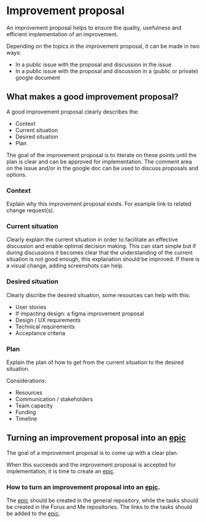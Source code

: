# Improvement proposal

An improvement proposal helps to ensure the quality, usefulness and efficient implementation of an improvement. 

Depending on the topics in the improvement proposal, it can be made in two ways: 
* In a public issue with the proposal and discussion in the issue
* In a public issue with the proposal and discussion in a (public or private) google document

##  What makes a good improvement proposal?
A good improvement proposal clearly describes the:

* Context
* Current situation
* Desired situation
* Plan

The goal of the improvement proposal is to itterate on these points until the plan is clear and can be approved for implementation. The comment area on the issue and/or in the google doc can be used to discuss proposals and options.

### Context
Explain why this improvement proposal exists. For example link to related change request(s).

### Current situation
Clearly explain the current situation in order to facilitate an effective discussion and enable optimal decision making. This can start simple but if during discussions it becomes clear that the understanding of the current situation is not good enough, this explanation should be improved. If there is a visual change, adding screenshots can help.

### Desired situation
Clearly discribe the desired situation, some resources can help with this:

* User stories
* If impacting design: a figma improvement proposal
* Design / UX requirements
* Technical requirements
* Acceptance criteria

### Plan
Explain the plan of how to get from the current situation to the desired situation.

Considerations:

* Resources
* Communication / stakeholders
* Team capacity
* Funding
* Timeline

## Turning an improvement proposal into an [epic](https://github.com/teamforus/general/blob/develop/manuals/development/issue-epic.md)

The goal of a improvement proposal is to come up with a clear plan. 

When this succeeds and the improvement proposal is accepted for implementation, it is time to create an [epic](https://github.com/teamforus/general/blob/develop/manuals/development/issue-epic.md). 

### How to turn an improvement proposal into an [epic](https://github.com/teamforus/general/blob/develop/manuals/development/issue-epic.md).
The [epic](https://github.com/teamforus/general/blob/develop/manuals/development/issue-epic.md) should be created in the general repository, while the tasks should be created in the Forus and Me repositories. The links to the tasks should be added to the [epic](https://github.com/teamforus/general/blob/develop/manuals/development/issue-epic.md).
